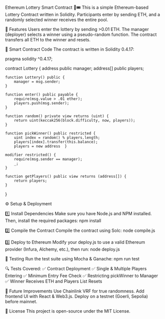 Ethereum Lottery Smart Contract 🎰🎟️
This is a simple Ethereum-based Lottery Contract written in Solidity. Participants enter by sending ETH, and a randomly selected winner receives the entire pool.

🚀 Features
Users enter the lottery by sending >0.01 ETH.
The manager (deployer) selects a winner using a pseudo-random function.
The contract transfers all ETH to the winner and resets.

📜 Smart Contract Code
The contract is written in Solidity 0.4.17:

pragma solidity ^0.4.17;

contract Lottery {
    address public manager;
    address[] public players;
    
    function Lottery() public {
        manager = msg.sender;
    }
    
    function enter() public payable {
        require(msg.value > .01 ether);
        players.push(msg.sender);
    }
    
    function random() private view returns (uint) {
        return uint(keccak256(block.difficulty, now, players));
    }
    
    function pickWinner() public restricted {
        uint index = random() % players.length;
        players[index].transfer(this.balance);
        players = new address  }
    
    modifier restricted() {
        require(msg.sender == manager);
        _;
    }
    
    function getPlayers() public view returns (address[]) {
        return players;
    }
}

⚙️ Setup & Deployment

1️⃣ Install Dependencies
Make sure you have Node.js and NPM installed. Then, install the required packages:
npm install

2️⃣ Compile the Contract
Compile the contract using Solc:
node compile.js

3️⃣ Deploy to Ethereum
Modify your deploy.js to use a valid Ethereum provider (Infura, Alchemy, etc.), then run:
node deploy.js

🧪 Testing
Run the test suite using Mocha & Ganache:
npm run test

🔍 Tests Covered:
✅ Contract Deployment
✅ Single & Multiple Players Entering
✅ Minimum Entry Fee Check
✅ Restricting pickWinner to Manager
✅ Winner Receives ETH and Players List Resets

📌 Future Improvements
Use Chainlink VRF for true randomness.
Add frontend UI with React & Web3.js.
Deploy on a testnet (Goerli, Sepolia) before mainnet.

📜 License
This project is open-source under the MIT License.
